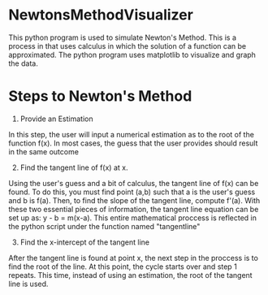 # NewtonsMethodVisualizer
This python program is used to simulate Newton's Method. This is a process in that uses calculus in which the solution of a function can be approximated. The python program uses matplotlib to visualize and graph the data.
# Steps to Newton's Method
1) Provide an Estimation

In this step, the user will input a numerical estimation as to the root of the function f(x). In most cases, the guess that the user provides should result in the same outcome

2) Find the tangent line of f(x) at x. 

Using the user's guess and a bit of calculus, the tangent line of f(x) can be found. To do this, you must find point (a,b) such that a is the user's guess and b is f(a). Then, to find the slope of the tangent line, compute f'(a). With these two essential pieces of information, the tangent line equation can be set up as: y - b = m(x-a). 
This entire mathematical proccess is reflected in the python script under the function named "tangentline"

3) Find the x-intercept of the tangent line

After the tangent line is found at point x, the next step in the proccess is to find the root of the line. At this point, the cycle starts over and step 1 repeats. This time, instead of using an estimation, the root of the tangent line is used.

